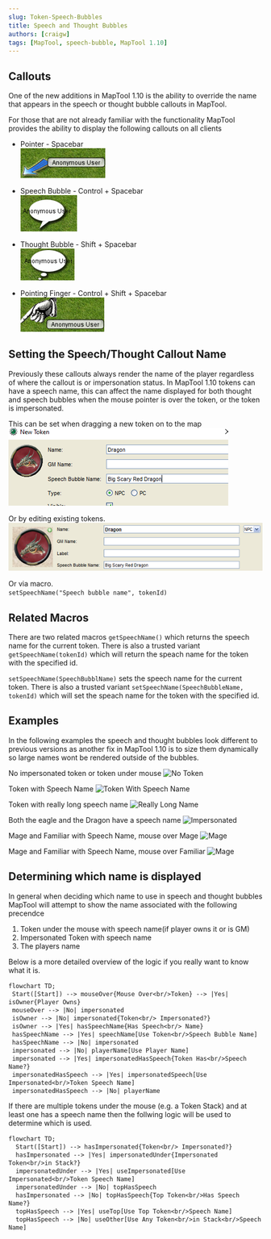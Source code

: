 ```yaml
---
slug: Token-Speech-Bubbles
title: Speech and Thought Bubbles
authors: [craigw]
tags: [MapTool, speech-bubble, MapTool 1.10]
---
```



## Callouts

One of the new additions in MapTool 1.10 is the ability to override the name that appears in the speech or thought bubble callouts in MapTool.

For those that are not already familiar with the functionality MapTool provides the ability to display the following callouts on all clients
* Pointer - Spacebar<br/>
![Pointer](./pointer.png)

* Speech Bubble - Control + Spacebar<br/>
![Speech Bubble](./speech.png)

* Thought Bubble - Shift + Spacebar<br/>
![Thought Bubble](./thought.png)

* Pointing Finger - Control + Shift +  Spacebar<br/>
![Pointing Finger](./finger-point.png)



## Setting the Speech/Thought Callout Name

Previously these callouts always render the name of the player regardless of where the callout is or impersonation status.
In MapTool 1.10 tokens can have a speech name, this can affect the name displayed for both thought and speech bubbles when the mouse pointer is over the token, or the token is impersonated. 

This can be set when dragging a new token on to the map<br/>
![New Token Dialog](./new-token-dialog.png)

Or by editing existing tokens.
![Edit Token Dialog](./edit-token-dialog.png)

Or via macro.<br/>
`setSpeechName("Speech bubble name", tokenId)`

## Related Macros
There are two related macros
```getSpeechName()``` which returns the speech name for the current token. There is also a trusted variant ```getSpeechName(tokenId)``` which will return the speach name for the token with the specified id.

```setSpeechName(SpeechBubblName)``` sets the speech name for the current token. There is also a trusted variant ```setSpeechName(SpeechBubbleName, tokenId)``` which will set the speach name for the token with the specified id.


## Examples
In the following examples the speech and thought bubbles look different to previous versions as another fix in MapTool 1.10 is to size them dynamically so large names wont be rendered outside of the bubbles.

No impersonated token or token under mouse
![No Token](./anon.png)

Token with Speech Name
![Token With Speech Name](./red-dragon.png)

Token with really long speech name
![Really Long Name](./captain-spalding.png)

Both the eagle and the Dragon have a speech name
![Impersonated](./eagle.png)

Mage and Familiar with Speech Name, mouse over Mage
![Mage](./mage-thought.png)

Mage and Familiar with Speech Name, mouse over Familiar
![Mage](./mage-familiar-thought.png)



## Determining which name is displayed
 In general when deciding which name to use in speech and thought bubbles MapTool will attempt to show the name associated with the following precendce 

 1. Token under the mouse with speech name(if player owns it or is GM)
 2. Impersonated Token with speech name
 3. The players name
 

Below is a more detailed overview of the logic if you really want to know what it is.

```mermaid
flowchart TD;
 Start([Start]) --> mouseOver{Mouse Over<br/>Token} --> |Yes| isOwner{Player Owns}
 mouseOver --> |No| impersonated
 isOwner --> |No| impersonated{Token<br/> Impersonated?}
 isOwner --> |Yes| hasSpeechName{Has Speech<br/> Name}
 hasSpeechName --> |Yes| speechName[Use Token<br/>Speech Bubble Name]
 hasSpeechName --> |No| impersonated
 impersonated --> |No| playerName[Use Player Name]
 impersonated --> |Yes| impersonatedHasSpeech{Token Has<br/>Speech Name?}
 impersonatedHasSpeech --> |Yes| impersonatedSpeech[Use Impersonated<br/>Token Speech Name]
 impersonatedHasSpeech --> |No| playerName
```

If there are multiple tokens under the mouse (e.g. a Token Stack) and at least one has a speech name then the follwing logic will be used to determine which is used.

```mermaid
flowchart TD;
  Start([Start]) --> hasImpersonated{Token<br/> Impersonated?}
  hasImpersonated --> |Yes| impersonatedUnder{Impersonated Token<br/>in Stack?}
  impersonatedUnder --> |Yes| useImpersonated[Use Impersonated<br/>Token Speech Name]
  impersonatedUnder --> |No| topHasSpeech
  hasImpersonated --> |No| topHasSpeech{Top Token<br/>Has Speech Name?}
  topHasSpeech --> |Yes| useTop[Use Top Token<br/>Speech Name]
  topHasSpeech --> |No| useOther[Use Any Token<br/>in Stack<br/>Speech Name]
```